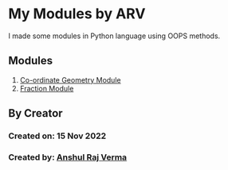 # My Modules by ARV

I made some modules in Python language using OOPS methods.

## Modules

1. [Co-ordinate Geometry Module](./GEOMETRY/)
2. [Fraction Module](./FRACTION/)

## By Creator

### Created on: 15 Nov 2022

### Created by: [Anshul Raj Verma](https://github.com/arv-anshul)
